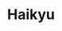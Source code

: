 ---
layout: lecteur.njk
tags : haikyu

title : Haikyu
episode : 04
saison : 4
iframe :
cc :  VostFr
    
---